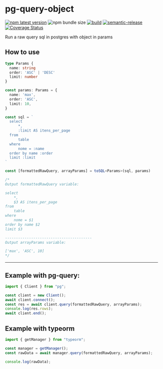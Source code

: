 # **pg-query-object**

[![npm latest version](https://img.shields.io/npm/v/pg-query-object/latest.svg)](https://www.npmjs.com/package/pg-query-object)
![npm bundle size](https://badgen.net/bundlephobia/min/pg-query-object)
[![build](https://github.com/max10rogerio/pg-query-object/actions/workflows/build.yml/badge.svg)](https://github.com/max10rogerio/pg-query-object/actions/workflows/build.yml)
[![semantic-release](https://img.shields.io/badge/%20%20%F0%9F%93%A6%F0%9F%9A%80-semantic--release-e10079.svg)](https://github.com/semantic-release/semantic-release)
[![Coverage Status](https://coveralls.io/repos/github/max10rogerio/pg-query-object/badge.svg?branch=main)](https://coveralls.io/github/max10rogerio/pg-query-object?branch=main)

Run a raw query sql in postgres with object in params

## **How to use**

```typescript
type Params {
  name: string
  order: 'ASC' | 'DESC'
  limit: number
}

const params: Params = {
  name: 'max',
  order: 'ASC',
  limit: 10,
}

const sql = `
  select
      *,
      :limit AS itens_per_page
  from
      table
  where
      nome = :name
  order by name :order
  limit :limit
`

const [formattedRawQuery, arrayParams] = toSQL<Params>(sql, params)

/*
Output formattedRawQuery variable:

select
    *,
    $3 AS itens_per_page
from
    table
where
    nome = $1
order by name $2
limit $3

----------------------------------------
Output arrayParams variable:

['max', 'ASC', 10]
*/
```

---

## **Example with pg-query:**

```typescript
import { Client } from "pg";

const client = new Client();
await client.connect();
const res = await client.query(formattedRawQuery, arrayParams);
console.log(res.rows);
await client.end();
```

## **Example with typeorm**

```typescript
import { getManager } from "typeorm";

const manager = getManager();
const rawData = await manager.query(formattedRawQuery, arrayParams);

console.log(rawData);
```
